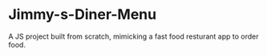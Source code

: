 # Jimmy-s-Diner-Menu

A JS project built from scratch, mimicking a fast food resturant app to order food. 

